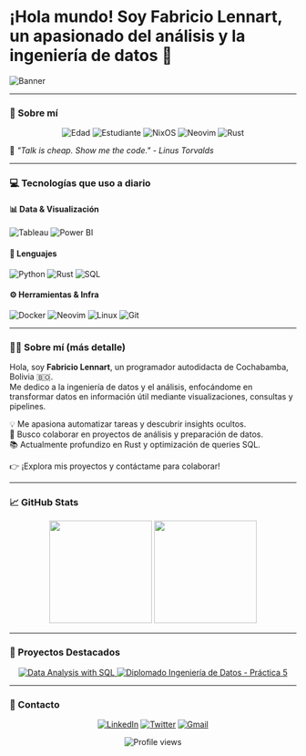 # ¡Hola mundo! Soy **Fabricio Lennart**, un apasionado del análisis y la ingeniería de datos 🚀

![Banner](https://media.licdn.com/dms/image/v2/D4E16AQHGTzEHt5uvCQ/profile-displaybackgroundimage-shrink_350_1400/B4EZZjy158H0AY-/0/1745430995229?e=1756339200&v=beta&t=8p4XVD7AZPpzcwL8qXR_ZE3duwepooxRmtvTZatjZ4k)

---

### 👤 Sobre mí

<p align="center">
  <img alt="Edad" src="https://img.shields.io/badge/🎂-23%20años-%23fabd2f?style=for-the-badge" />
  <img alt="Estudiante" src="https://img.shields.io/badge/🎓-Estudiante%20de%20Ingeniería%20de%20Software-%23b8bb26?style=for-the-badge" />
  <img alt="NixOS" src="https://img.shields.io/badge/🐧-Usuario%20de%20NixOS-%2383a598?style=for-the-badge" />
  <img alt="Neovim" src="https://img.shields.io/badge/⚡-Fan%20de%20Neovim-%23d3869b?style=for-the-badge" />
  <img alt="Rust" src="https://img.shields.io/badge/🦀-Aprendiendo%20Rust-%23fe8019?style=for-the-badge" />
</p>

🎯 *"Talk is cheap. Show me the code." - Linus Torvalds*

---

### 💻 Tecnologías que uso a diario

#### 📊 Data & Visualización
![Tableau](https://img.shields.io/badge/Tableau-E97627?style=for-the-badge&logo=Tableau&logoColor=white)
![Power BI](https://img.shields.io/badge/Power%20BI-F2C811?style=for-the-badge&logo=Power%20BI&logoColor=black)

#### 🧠 Lenguajes
![Python](https://img.shields.io/badge/Python-3776AB?style=for-the-badge&logo=Python&logoColor=white)
![Rust](https://img.shields.io/badge/Rust-000000?style=for-the-badge&logo=Rust&logoColor=white)
![SQL](https://img.shields.io/badge/SQL-336791?style=for-the-badge&logo=postgresql&logoColor=white)

#### ⚙️ Herramientas & Infra
![Docker](https://img.shields.io/badge/Docker-2496ED?style=for-the-badge&logo=Docker&logoColor=white)
![Neovim](https://img.shields.io/badge/Neovim-57A143?style=for-the-badge&logo=Neovim&logoColor=white)
![Linux](https://img.shields.io/badge/Linux-FCC624?style=for-the-badge&logo=Linux&logoColor=black)
![Git](https://img.shields.io/badge/Git-F05032?style=for-the-badge&logo=Git&logoColor=white)

---

### 🧑‍🚀 Sobre mí (más detalle)

Hola, soy **Fabricio Lennart**, un programador autodidacta de Cochabamba, Bolivia 🇧🇴.  
Me dedico a la ingeniería de datos y el análisis, enfocándome en transformar datos en información útil mediante visualizaciones, consultas y pipelines.  

💡 Me apasiona automatizar tareas y descubrir insights ocultos.  
🤝 Busco colaborar en proyectos de análisis y preparación de datos.  
📚 Actualmente profundizo en Rust y optimización de queries SQL.  

👉 ¡Explora mis proyectos y contáctame para colaborar!

---

### 📈 GitHub Stats

<div align="center">
  <img src="https://github-readme-stats.vercel.app/api?username=Fabrilennart5&show_icons=true&include_all_commits=true&count_private=true&theme=gruvbox&hide_border=true" height="180px"/>
  <img src="https://github-readme-stats.vercel.app/api/top-langs/?username=Fabrilennart5&langs_count=8&layout=compact&theme=gruvbox&hide_border=true" height="180px"/>
</div>

---

### 📁 Proyectos Destacados

<div align="center">
  <a href="https://github.com/Fabrilennart5/Data-Analysis-with-SQL">
    <img src="https://github-readme-stats.vercel.app/api/pin/?username=Fabrilennart5&repo=Data-Analysis-with-SQL&theme=gruvbox&hide_border=true" alt="Data Analysis with SQL" />
  </a>
  <a href="https://github.com/Fabrilennart5/diplomado_ingenieria_datos_practica_5">
    <img src="https://github-readme-stats.vercel.app/api/pin/?username=Fabrilennart5&repo=diplomado_ingenieria_datos_practica_5&theme=gruvbox&hide_border=true" alt="Diplomado Ingeniería de Datos - Práctica 5" />
  </a>
</div>

---

### 💬 Contacto

<div align="center">
  <a href="https://www.linkedin.com/in/fabricio-lennart/"><img alt="LinkedIn" src="https://img.shields.io/badge/LinkedIn-Fabricio%20Lennart-blue?style=for-the-badge&logo=linkedin&logoColor=white"></a>
  <a href="https://x.com/fabriciolennart?s=21&t=e-T5phUrAAGJAW77bjF0-Q"><img alt="Twitter" src="https://img.shields.io/badge/Twitter-@fabriciolennart-1DA1F2?style=for-the-badge&logo=twitter&logoColor=white"></a>
  <a href="mailto:fabricioflores515@gmail.com"><img alt="Gmail" src="https://img.shields.io/badge/Gmail-fabricioflores515@gmail.com-D14836?style=for-the-badge&logo=gmail&logoColor=white"></a>
</div>

<p align="center">
  <img src="https://komarev.com/ghpvc/?username=Fabrilennart5&label=Profile%20views&color=8ec07c&style=flat" alt="Profile views" />
</p>
